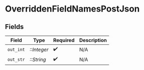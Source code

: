 # OverriddenFieldNamesPostJson


## Fields

| Field              | Type               | Required           | Description        |
| ------------------ | ------------------ | ------------------ | ------------------ |
| `out_int`          | *::Integer*        | :heavy_check_mark: | N/A                |
| `out_str`          | *::String*         | :heavy_check_mark: | N/A                |